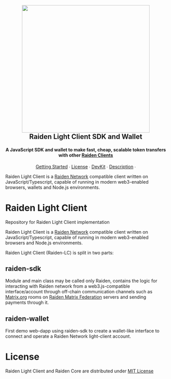 <!-- PROJECT SHIELDS -->

<!-- Gitter Badge -->
<!-- CI-Status Badge -->

<h2 align="center">
  <br/>
  <a href='https://raiden.network/'><img 
      width='400px' 
      alt='' 
      src="https://user-images.githubusercontent.com/35398162/54018222-5fcae180-4188-11e9-8758-5b6affeb3b0c.png" /></a>
  <br/>
  Raiden Light Client SDK and Wallet
  <br/>
</h2>

<h4 align="center">
  A JavaScript SDK and wallet to make fast, cheap, scalable token transfers with other <a href="https://github.com/raiden-network/raiden">Raiden Clients</a>
</h4>

<p align="center">
  <a href="#getting-started">Getting Started</a> ∙
  <a href="#license">License</a> ∙
  <a href="#devkit">DevKit</a> ∙
  <a href="#description">Description</a> ∙
</p>

Raiden Light Client is a [Raiden Network](https://raiden.network) compatible client written on JavaScript/Typescript, capable of running in modern web3-enabled browsers, wallets and Node.js environments.


# Raiden Light Client

Repository for Raiden Light Client implementation

Raiden Light Client is a [Raiden Network](https://raiden.network) compatible client written on JavaScript/Typescript, capable of running in modern web3-enabled browsers and Node.js environments.

Raiden Light Client (Raiden-LC) is split in two parts:

## raiden-sdk

Module and main class may be called only Raiden, contains the logic for interacting with Raiden network from a web3.js-compatible interface/account through off-chain communication channels such as [Matrix.org](https://matrix.org) rooms on [Raiden Matrix Federation](https://github.com/raiden-network/raiden-transport) servers and sending payments through it.

## raiden-wallet

First demo web-dapp using raiden-sdk to create a wallet-like interface to connect and operate a Raiden Network light-client account.

# License

Raiden Light Client and Raiden Core are distributed under [MIT License](./LICENSE)
